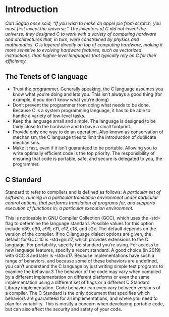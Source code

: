 # **Introduction**
_Carl Sagan once said, “If you wish to make an apple
pie from scratch, you must first invent the universe.”
The inventors of C did not invent the universe; they designed C to work
with a variety of computing hardware and architectures that, in turn, were
constrained by physics and mathematics. C is layered directly on top of computing
hardware, making it more sensitive to evolving hardware features,
such as vectorized instructions, than higher-level languages that typically
rely on C for their efficiency._

## The Tenets of C language
* Trust the programmer. Generally speaking, the C language assumes
  you know what you’re doing and lets you. This isn’t always a good thing
  (for example, if you don’t know what you’re doing)
* Don’t prevent the programmer from doing what needs to be done.
  Because C is a system programming language, it has to be able to
  handle a variety of low-level tasks.
* Keep the language small and simple. The language is designed to be
  fairly close to the hardware and to have a small footprint.
* Provide only one way to do an operation. Also known as conservation of
  mechanism, the C language tries to limit the introduction of duplicate
  mechanisms.
* Make it fast, even if it isn’t guaranteed to be portable. Allowing you to
  write optimally efficient code is the top priority. The responsibility of
  ensuring that code is portable, safe, and secure is delegated to you, the
  programmer.

## C Standard
Standard
to refer to compilers and is defined as follows:
_A particular set of software, running in a particular translation
environment under particular control options, that performs
translation of programs for, and supports execution of functions
in, a particular execution environment._

This is noticeable in GNU
Compiler Collection (GCC), which uses the -std= flag to determine the
language standard. Possible values for this option include c89, c90, c99, c11,
c17, c18, and c2x. The default depends on the version of the compiler. If no
C language dialect options are given, the default for GCC 10 is -std=gnu17,
which provides extensions to the C language. For portability, specify the
standard you’re using. For access to new language features, specify a recent
standard. A good choice (in 2019) with GCC 8 and later is -std=c17.
Because implementations have such a range of behaviors, and because
some of these behaviors are undefined, you can’t understand the C language
by just writing simple test programs to examine the behavior.3 The
behavior of the code may vary when compiled by a different implementation
on different platforms or even the same implementation using a different
set of flags or a different C Standard Library implementation. Code
behavior can even vary between versions of a compiler. The C Standard is
the only document that specifies which behaviors are guaranteed for all
implementations, and where you need to plan for variability. This is mostly
a concern when developing portable code, but can also affect the security
and safety of your code.
